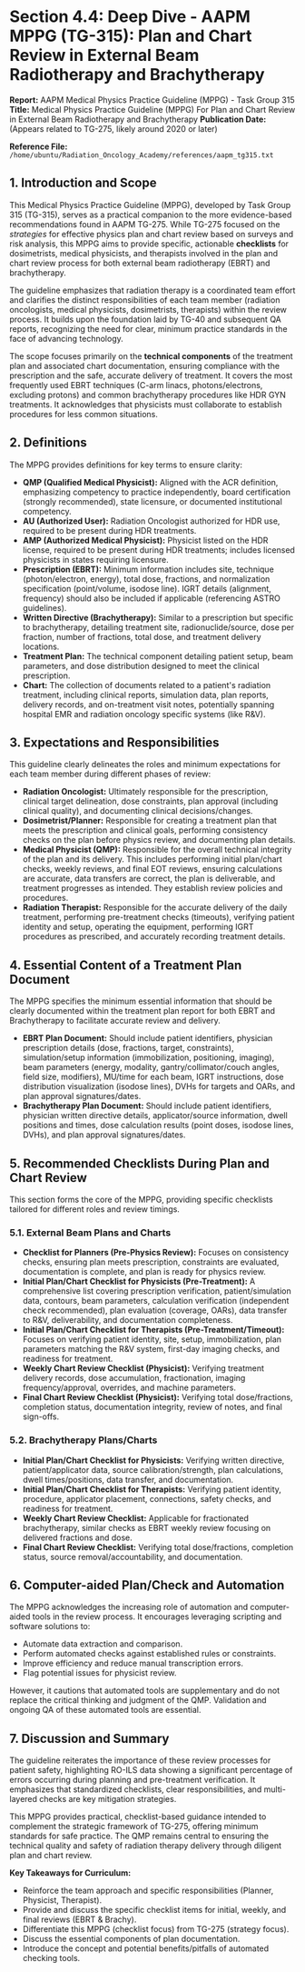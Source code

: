 # Section 4.4: Deep Dive - AAPM MPPG (TG-315): Plan and Chart Review in External Beam Radiotherapy and Brachytherapy

**Report:** AAPM Medical Physics Practice Guideline (MPPG) - Task Group 315
**Title:** Medical Physics Practice Guideline (MPPG) For Plan and Chart Review in External Beam Radiotherapy and Brachytherapy
**Publication Date:** (Appears related to TG-275, likely around 2020 or later)

**Reference File:** `/home/ubuntu/Radiation_Oncology_Academy/references/aapm_tg315.txt`

## 1. Introduction and Scope

This Medical Physics Practice Guideline (MPPG), developed by Task Group 315 (TG-315), serves as a practical companion to the more evidence-based recommendations found in AAPM TG-275. While TG-275 focused on the *strategies* for effective physics plan and chart review based on surveys and risk analysis, this MPPG aims to provide specific, actionable **checklists** for dosimetrists, medical physicists, and therapists involved in the plan and chart review process for both external beam radiotherapy (EBRT) and brachytherapy.

The guideline emphasizes that radiation therapy is a coordinated team effort and clarifies the distinct responsibilities of each team member (radiation oncologists, medical physicists, dosimetrists, therapists) within the review process. It builds upon the foundation laid by TG-40 and subsequent QA reports, recognizing the need for clear, minimum practice standards in the face of advancing technology.

The scope focuses primarily on the **technical components** of the treatment plan and associated chart documentation, ensuring compliance with the prescription and the safe, accurate delivery of treatment. It covers the most frequently used EBRT techniques (C-arm linacs, photons/electrons, excluding protons) and common brachytherapy procedures like HDR GYN treatments. It acknowledges that physicists must collaborate to establish procedures for less common situations.

## 2. Definitions

The MPPG provides definitions for key terms to ensure clarity:
*   **QMP (Qualified Medical Physicist):** Aligned with the ACR definition, emphasizing competency to practice independently, board certification (strongly recommended), state licensure, or documented institutional competency.
*   **AU (Authorized User):** Radiation Oncologist authorized for HDR use, required to be present during HDR treatments.
*   **AMP (Authorized Medical Physicist):** Physicist listed on the HDR license, required to be present during HDR treatments; includes licensed physicists in states requiring licensure.
*   **Prescription (EBRT):** Minimum information includes site, technique (photon/electron, energy), total dose, fractions, and normalization specification (point/volume, isodose line). IGRT details (alignment, frequency) should also be included if applicable (referencing ASTRO guidelines).
*   **Written Directive (Brachytherapy):** Similar to a prescription but specific to brachytherapy, detailing treatment site, radionuclide/source, dose per fraction, number of fractions, total dose, and treatment delivery locations.
*   **Treatment Plan:** The technical component detailing patient setup, beam parameters, and dose distribution designed to meet the clinical prescription.
*   **Chart:** The collection of documents related to a patient's radiation treatment, including clinical reports, simulation data, plan reports, delivery records, and on-treatment visit notes, potentially spanning hospital EMR and radiation oncology specific systems (like R&V).

## 3. Expectations and Responsibilities

This guideline clearly delineates the roles and minimum expectations for each team member during different phases of review:

*   **Radiation Oncologist:** Ultimately responsible for the prescription, clinical target delineation, dose constraints, plan approval (including clinical quality), and documenting clinical decisions/changes.
*   **Dosimetrist/Planner:** Responsible for creating a treatment plan that meets the prescription and clinical goals, performing consistency checks on the plan before physics review, and documenting plan details.
*   **Medical Physicist (QMP):** Responsible for the overall technical integrity of the plan and its delivery. This includes performing initial plan/chart checks, weekly reviews, and final EOT reviews, ensuring calculations are accurate, data transfers are correct, the plan is deliverable, and treatment progresses as intended. They establish review policies and procedures.
*   **Radiation Therapist:** Responsible for the accurate delivery of the daily treatment, performing pre-treatment checks (timeouts), verifying patient identity and setup, operating the equipment, performing IGRT procedures as prescribed, and accurately recording treatment details.

## 4. Essential Content of a Treatment Plan Document

The MPPG specifies the minimum essential information that should be clearly documented within the treatment plan report for both EBRT and Brachytherapy to facilitate accurate review and delivery.

*   **EBRT Plan Document:** Should include patient identifiers, physician prescription details (dose, fractions, target, constraints), simulation/setup information (immobilization, positioning, imaging), beam parameters (energy, modality, gantry/collimator/couch angles, field size, modifiers), MU/time for each beam, IGRT instructions, dose distribution visualization (isodose lines), DVHs for targets and OARs, and plan approval signatures/dates.
*   **Brachytherapy Plan Document:** Should include patient identifiers, physician written directive details, applicator/source information, dwell positions and times, dose calculation results (point doses, isodose lines, DVHs), and plan approval signatures/dates.

## 5. Recommended Checklists During Plan and Chart Review

This section forms the core of the MPPG, providing specific checklists tailored for different roles and review timings.

### 5.1. External Beam Plans and Charts
*   **Checklist for Planners (Pre-Physics Review):** Focuses on consistency checks, ensuring plan meets prescription, constraints are evaluated, documentation is complete, and plan is ready for physics review.
*   **Initial Plan/Chart Checklist for Physicists (Pre-Treatment):** A comprehensive list covering prescription verification, patient/simulation data, contours, beam parameters, calculation verification (independent check recommended), plan evaluation (coverage, OARs), data transfer to R&V, deliverability, and documentation completeness.
*   **Initial Plan/Chart Checklist for Therapists (Pre-Treatment/Timeout):** Focuses on verifying patient identity, site, setup, immobilization, plan parameters matching the R&V system, first-day imaging checks, and readiness for treatment.
*   **Weekly Chart Review Checklist (Physicist):** Verifying treatment delivery records, dose accumulation, fractionation, imaging frequency/approval, overrides, and machine parameters.
*   **Final Chart Review Checklist (Physicist):** Verifying total dose/fractions, completion status, documentation integrity, review of notes, and final sign-offs.

### 5.2. Brachytherapy Plans/Charts
*   **Initial Plan/Chart Checklist for Physicists:** Verifying written directive, patient/applicator data, source calibration/strength, plan calculations, dwell times/positions, data transfer, and documentation.
*   **Initial Plan/Chart Checklist for Therapists:** Verifying patient identity, procedure, applicator placement, connections, safety checks, and readiness for treatment.
*   **Weekly Chart Review Checklist:** Applicable for fractionated brachytherapy, similar checks as EBRT weekly review focusing on delivered fractions and dose.
*   **Final Chart Review Checklist:** Verifying total dose/fractions, completion status, source removal/accountability, and documentation.

## 6. Computer-aided Plan/Check and Automation

The MPPG acknowledges the increasing role of automation and computer-aided tools in the review process. It encourages leveraging scripting and software solutions to:
*   Automate data extraction and comparison.
*   Perform automated checks against established rules or constraints.
*   Improve efficiency and reduce manual transcription errors.
*   Flag potential issues for physicist review.

However, it cautions that automated tools are supplementary and do not replace the critical thinking and judgment of the QMP. Validation and ongoing QA of these automated tools are essential.

## 7. Discussion and Summary

The guideline reiterates the importance of these review processes for patient safety, highlighting RO-ILS data showing a significant percentage of errors occurring during planning and pre-treatment verification. It emphasizes that standardized checklists, clear responsibilities, and multi-layered checks are key mitigation strategies.

This MPPG provides practical, checklist-based guidance intended to complement the strategic framework of TG-275, offering minimum standards for safe practice. The QMP remains central to ensuring the technical quality and safety of radiation therapy delivery through diligent plan and chart review.

**Key Takeaways for Curriculum:**
*   Reinforce the team approach and specific responsibilities (Planner, Physicist, Therapist).
*   Provide and discuss the specific checklist items for initial, weekly, and final reviews (EBRT & Brachy).
*   Differentiate this MPPG (checklist focus) from TG-275 (strategy focus).
*   Discuss the essential components of plan documentation.
*   Introduce the concept and potential benefits/pitfalls of automated checking tools.

